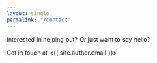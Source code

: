 ```yaml
---
layout: single
permalink: "/contact"
---
```


Interested in helping out? Or just want to say hello?

Get in touch at <{{ site.author.email }}>